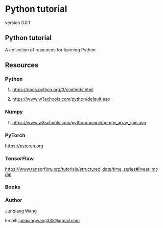 # Python tutorial 


version 0.0.1

## Python tutorial 

A collection of resources for learning Python


## Resources 


### Python 

1. https://docs.python.org/3/contents.html

2. https://www.w3schools.com/python/default.asp


### Numpy

1. https://www.w3schools.com/python/numpy/numpy_array_join.asp


### PyTorch 
https://pytorch.org


### TensorFlow
https://www.tensorflow.org/tutorials/structured_data/time_series#linear_model


### Books


### Author 

Junqiang Wang

Email: junqiangwang333@gmail.com



